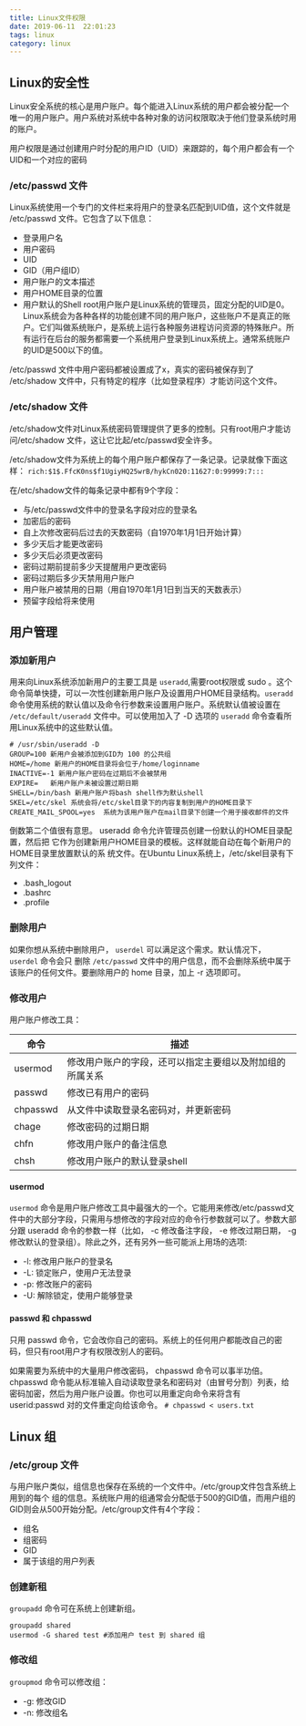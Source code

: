 ```yaml
---
title: Linux文件权限
date: 2019-06-11  22:01:23
tags: linux            
category: linux
---
```

## Linux的安全性
Linux安全系统的核心是用户账户。每个能进入Linux系统的用户都会被分配一个唯一的用户账户。用户系统对系统中各种对象的访问权限取决于他们登录系统时用的账户。

用户权限是通过创建用户时分配的用户ID（UID）来跟踪的，每个用户都会有一个UID和一个对应的密码

### /etc/passwd 文件
Linux系统使用一个专门的文件栏来将用户的登录名匹配到UID值，这个文件就是 /etc/passwd 文件。它包含了以下信息：
+ 登录用户名
+ 用户密码
+ UID
+ GID（用户组ID）
+ 用户账户的文本描述
+ 用户HOME目录的位置
+ 用户默认的Shell
root用户账户是Linux系统的管理员，固定分配的UID是0。Linux系统会为各种各样的功能创建不同的用户账户，这些账户不是真正的账户。它们叫做系统账户，是系统上运行各种服务进程访问资源的特殊账户。所有运行在后台的服务都需要一个系统用户登录到Linux系统上。通常系统账户的UID是500以下的值。

 /etc/passwd 文件中用户密码都被设置成了x，真实的密码被保存到了 /etc/shadow 文件中，只有特定的程序（比如登录程序）才能访问这个文件。

 ### /etc/shadow 文件
/etc/shadow文件对Linux系统密码管理提供了更多的控制。只有root用户才能访问/etc/shadow
文件，这让它比起/etc/passwd安全许多。

/etc/shadow文件为系统上的每个用户账户都保存了一条记录。记录就像下面这样：
`rich:$1$.FfcK0ns$f1UgiyHQ25wrB/hykCn020:11627:0:99999:7:::`

在/etc/shadow文件的每条记录中都有9个字段：
+ 与/etc/passwd文件中的登录名字段对应的登录名
+ 加密后的密码
+ 自上次修改密码后过去的天数密码（自1970年1月1日开始计算）
+ 多少天后才能更改密码
+ 多少天后必须更改密码
+ 密码过期前提前多少天提醒用户更改密码
+ 密码过期后多少天禁用用户账户
+ 用户账户被禁用的日期（用自1970年1月1日到当天的天数表示）
+ 预留字段给将来使用

## 用户管理
### 添加新用户
用来向Linux系统添加新用户的主要工具是 `useradd`,需要root权限或 sudo 。这个命令简单快捷，可以一次性创建新用户账户及设置用户HOME目录结构。`useradd` 命令使用系统的默认值以及命令行参数来设置用户账户。系统默认值被设置在 `/etc/default/useradd` 文件中。可以使用加入了 -D 选项的 `useradd`
命令查看所用Linux系统中的这些默认值。
```
# /usr/sbin/useradd -D
GROUP=100 新用户会被添加到GID为 100 的公共组
HOME=/home 新用户的HOME目录将会位于/home/loginname
INACTIVE=-1 新用户账户密码在过期后不会被禁用
EXPIRE=   新用户账户未被设置过期日期
SHELL=/bin/bash 新用户账户将bash shell作为默认shell
SKEL=/etc/skel 系统会将/etc/skel目录下的内容复制到用户的HOME目录下
CREATE_MAIL_SPOOL=yes  系统为该用户账户在mail目录下创建一个用于接收邮件的文件
```
倒数第二个值很有意思。 useradd 命令允许管理员创建一份默认的HOME目录配置，然后把
它作为创建新用户HOME目录的模板。这样就能自动在每个新用户的HOME目录里放置默认的系
统文件。在Ubuntu Linux系统上，/etc/skel目录有下列文件：
+ .bash_logout
+ .bashrc
+ .profile

### 删除用户
如果你想从系统中删除用户， `userdel` 可以满足这个需求。默认情况下， `userdel` 命令会只
删除 `/etc/passwd` 文件中的用户信息，而不会删除系统中属于该账户的任何文件。要删除用户的 home 目录，加上 -r 选项即可。

### 修改用户
用户账户修改工具：

命令 | 描述
|-|-|
|usermod |修改用户账户的字段，还可以指定主要组以及附加组的所属关系|
|passwd | 修改已有用户的密码|
|chpasswd | 从文件中读取登录名密码对，并更新密码|
|chage | 修改密码的过期日期|
|chfn | 修改用户账户的备注信息|
|chsh | 修改用户账户的默认登录shell|

#### usermod
`usermod` 命令是用户账户修改工具中最强大的一个。它能用来修改/etc/passwd文件中的大部分字段，只需用与想修改的字段对应的命令行参数就可以了。参数大部分跟 useradd 命令的参数一样（比如， -c 修改备注字段， -e 修改过期日期， -g 修改默认的登录组）。除此之外，还有另外一些可能派上用场的选项:
+ -l: 修改用户账户的登录名
+ -L: 锁定账户，使用户无法登录
+ -p: 修改账户的密码
+ -U: 解除锁定，使用户能够登录

#### passwd 和 chpasswd
只用 passwd 命令，它会改你自己的密码。系统上的任何用户都能改自己的密码，但只有root用户才有权限改别人的密码。

如果需要为系统中的大量用户修改密码， chpasswd 命令可以事半功倍。 chpasswd 命令能从标准输入自动读取登录名和密码对（由冒号分割）列表，给密码加密，然后为用户账户设置。你也可以用重定向命令来将含有 userid:passwd 对的文件重定向给该命令。
`# chpasswd < users.txt`

## Linux 组

### /etc/group 文件
与用户账户类似，组信息也保存在系统的一个文件中。/etc/group文件包含系统上用到的每个
组的信息。系统账户用的组通常会分配低于500的GID值，而用户组的GID则会从500开始分配。/etc/group文件有4个字段：
+ 组名
+ 组密码
+ GID
+ 属于该组的用户列表

### 创建新租
`groupadd`  命令可在系统上创建新组。
```
groupadd shared
usermod -G shared test #添加用户 test 到 shared 组
```
### 修改组
`groupmod` 命令可以修改组：
+ -g: 修改GID
+ -n: 修改组名